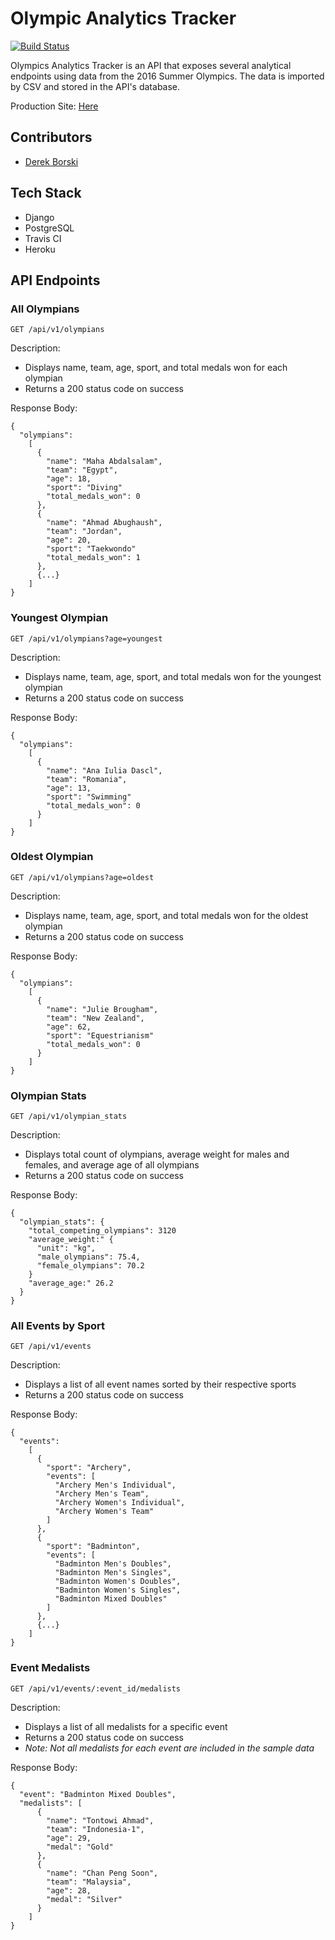 # Olympic Analytics Tracker
[![Build Status](https://travis-ci.com/dborski/olympic_analytics_tracker.svg?branch=main)](https://travis-ci.com/dborski/olympic_analytics_tracker)

Olympics Analytics Tracker is an API that exposes several analytical endpoints using data from the 2016 Summer Olympics. The data is imported by CSV and stored in the API's database.


Production Site: [Here](https://olympic-analytics-tracker-db.herokuapp.com/)

## Contributors
* [Derek Borski](https://github.com/dborski)

## Tech Stack
* Django
* PostgreSQL
* Travis CI
* Heroku

## API Endpoints

### All Olympians

```
GET /api/v1/olympians
```
Description:
- Displays name, team, age, sport, and total medals won for each olympian
- Returns a 200 status code on success

Response Body:
```
{
  "olympians":
    [
      {
        "name": "Maha Abdalsalam",
        "team": "Egypt",
        "age": 18,
        "sport": "Diving"
        "total_medals_won": 0
      },
      {
        "name": "Ahmad Abughaush",
        "team": "Jordan",
        "age": 20,
        "sport": "Taekwondo"
        "total_medals_won": 1
      },
      {...}
    ]
}
```

### Youngest Olympian

```
GET /api/v1/olympians?age=youngest
```
Description:
- Displays name, team, age, sport, and total medals won for the youngest olympian
- Returns a 200 status code on success

Response Body:
```
{
  "olympians":
    [
      {
        "name": "Ana Iulia Dascl",
        "team": "Romania",
        "age": 13,
        "sport": "Swimming"
        "total_medals_won": 0
      }
    ]
}
```

### Oldest Olympian

```
GET /api/v1/olympians?age=oldest
```
Description:
- Displays name, team, age, sport, and total medals won for the oldest olympian
- Returns a 200 status code on success

Response Body:
```
{
  "olympians":
    [
      {
        "name": "Julie Brougham",
        "team": "New Zealand",
        "age": 62,
        "sport": "Equestrianism"
        "total_medals_won": 0
      }
    ]
}
```

### Olympian Stats

```
GET /api/v1/olympian_stats
```
Description:
- Displays total count of olympians, average weight for males and females, and average age of all olympians
- Returns a 200 status code on success

Response Body:
```
{
  "olympian_stats": {
    "total_competing_olympians": 3120
    "average_weight:" {
      "unit": "kg",
      "male_olympians": 75.4,
      "female_olympians": 70.2
    }
    "average_age:" 26.2
  }
}
```

### All Events by Sport

```
GET /api/v1/events
```
Description:
- Displays a list of all event names sorted by their respective sports
- Returns a 200 status code on success

Response Body:
```
{
  "events":
    [
      {
        "sport": "Archery",
        "events": [
          "Archery Men's Individual",
          "Archery Men's Team",
          "Archery Women's Individual",
          "Archery Women's Team"
        ]
      },
      {
        "sport": "Badminton",
        "events": [
          "Badminton Men's Doubles",
          "Badminton Men's Singles",
          "Badminton Women's Doubles",
          "Badminton Women's Singles",
          "Badminton Mixed Doubles"
        ]
      },
      {...}
    ]
}
```

### Event Medalists

```
GET /api/v1/events/:event_id/medalists
```
Description:
- Displays a list of all medalists for a specific event
- Returns a 200 status code on success
- *Note: Not all medalists for each event are included in the sample data*

Response Body:
```
{
  "event": "Badminton Mixed Doubles",
  "medalists": [
      {
        "name": "Tontowi Ahmad",
        "team": "Indonesia-1",
        "age": 29,
        "medal": "Gold"
      },
      {
        "name": "Chan Peng Soon",
        "team": "Malaysia",
        "age": 28,
        "medal": "Silver"
      }
    ]
}
```
